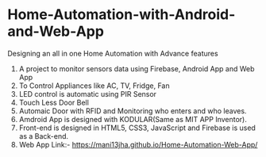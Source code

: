 # Home-Automation-with-Android-and-Web-App
Designing an all in one Home Automation with Advance features
1. A project to monitor sensors data using Firebase, Android App and Web App
2. To Control Appliances like AC, TV, Fridge, Fan
3. LED control is automatic using PIR Sensor
4. Touch Less Door Bell
5. Automaic Door with RFID and Monitoring who enters and who leaves.
6. Amdroid App is designed with KODULAR(Same as MIT APP Inventor).
7. Front-end is designed in HTML5, CSS3, JavaScript and Firebase is used as a Back-end.
8. Web App Link:- https://mani13jha.github.io/Home-Automation-Web-App/
